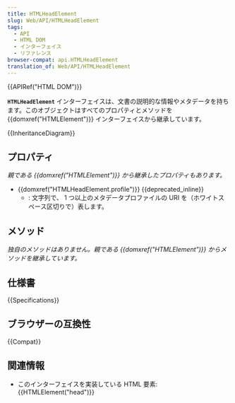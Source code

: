```yaml
---
title: HTMLHeadElement
slug: Web/API/HTMLHeadElement
tags:
  - API
  - HTML DOM
  - インターフェイス
  - リファレンス
browser-compat: api.HTMLHeadElement
translation_of: Web/API/HTMLHeadElement
---
```

{{APIRef("HTML DOM")}}

**`HTMLHeadElement`** インターフェイスは、文書の説明的な情報やメタデータを持ちます。このオブジェクトはすべてのプロパティとメソッドを {{domxref("HTMLElement")}} インターフェイスから継承しています。

{{InheritanceDiagram}}

## プロパティ

_親である {{domxref("HTMLElement")}} から継承したプロパティもあります。_

- {{domxref("HTMLHeadElement.profile")}} {{deprecated_inline}}
  - : 文字列で、 1 つ以上のメタデータプロファイルの URI を（ホワイトスペース区切りで）表します。

## メソッド

_独自のメソッドはありません。親である {{domxref("HTMLElement")}} からメソッドを継承しています。_

## 仕様書

{{Specifications}}

## ブラウザーの互換性

{{Compat}}

## 関連情報

- このインターフェイスを実装している HTML 要素: {{HTMLElement("head")}}

